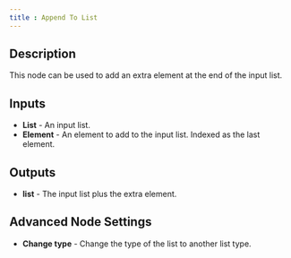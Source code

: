 ```yaml
---
title : Append To List
---
```


## Description

This node can be used to add an extra element at the end of the input
list.

## Inputs

- **List** - An input list.
- **Element** - An element to add to the input list. Indexed as the
    last element.

## Outputs

- **list** - The input list plus the extra element.

## Advanced Node Settings

- **Change type** - Change the type of the list to another list type.

